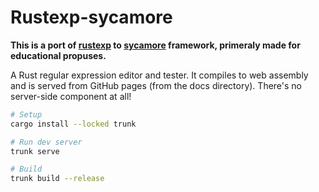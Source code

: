 # Rustexp-sycamore

**This is a port of [rustexp](https://rustexp.lpil.uk/) to [sycamore](https://sycamore-rs.netlify.app/) framework, primeraly made for educational propuses.**

A Rust regular expression editor and tester. It compiles to web assembly and
is served from GitHub pages (from the docs directory). There's no
server-side component at all!

```sh
# Setup
cargo install --locked trunk

# Run dev server
trunk serve

# Build
trunk build --release
```
